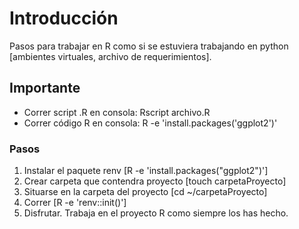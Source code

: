 # Introducción

Pasos para trabajar en R como si se estuviera trabajando en python [ambientes virtuales, archivo de requerimientos].

## Importante

- Correr script .R en consola: Rscript archivo.R
- Correr código R en consola: R -e 'install.packages('ggplot2')'

### Pasos
1. Instalar el paquete renv [R -e 'install.packages("ggplot2")']
2. Crear carpeta que contendra proyecto [touch carpetaProyecto]
3. Situarse en la carpeta del proyecto [cd ~/carpetaProyecto]
4. Correr [R -e 'renv::init()']
5. Disfrutar. Trabaja en el proyecto R como siempre los has hecho.
